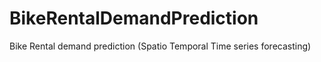 # BikeRentalDemandPrediction
Bike Rental demand prediction (Spatio Temporal Time series forecasting)
